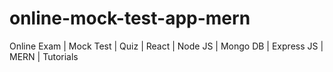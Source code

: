 # online-mock-test-app-mern
Online Exam | Mock Test | Quiz | React | Node JS | Mongo DB | Express JS | MERN | Tutorials
